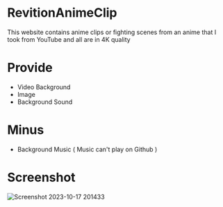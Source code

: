 # RevitionAnimeClip
This website contains anime clips or fighting scenes from an anime that I took from YouTube and all are in 4K quality

# Provide
- Video Background
- Image
- Background Sound

# Minus
- Background Music ( Music can't play on Github ) 

# Screenshot
![Screenshot 2023-10-17 201433](https://github.com/YokoHermanto1/AnimeClip/assets/145733702/373ed23b-f1ba-48cb-aaf6-21f810dda107)
